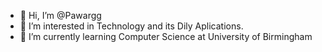 - 👋 Hi, I’m @Pawargg
- 👀 I’m interested in Technology and its Dily Aplications.
- 🌱 I’m currently learning Computer Science at University of Birmingham

<!---
Pawargg/Pawargg is a ✨ special ✨ repository because its `README.md` (this file) appears on your GitHub profile.
You can click the Preview link to take a look at your changes.
--->
